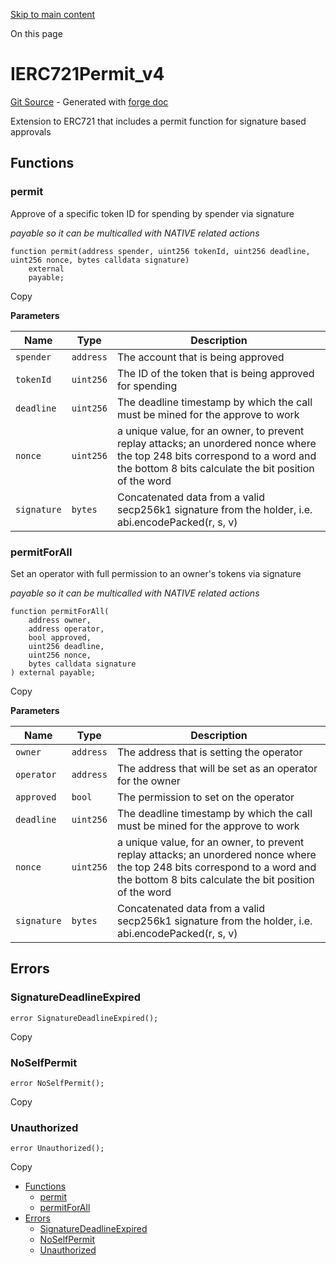 [Skip to main content](https://docs.uniswap.org/contracts/v4/reference/periphery/interfaces/IERC721Permit_v4#)

On this page

# IERC721Permit\_v4

[Git Source](https://github.com/uniswap/v4-periphery/blob/3f295d8435e4f776ea2daeb96ce1bc6d63f33fc7/src/interfaces/IERC721Permit_v4.sol) \- Generated with [forge doc](https://book.getfoundry.sh/reference/forge/forge-doc)

Extension to ERC721 that includes a permit function for signature based approvals

## Functions [​](https://docs.uniswap.org/contracts/v4/reference/periphery/interfaces/IERC721Permit_v4\#functions "Direct link to heading")

### permit [​](https://docs.uniswap.org/contracts/v4/reference/periphery/interfaces/IERC721Permit_v4\#permit "Direct link to heading")

Approve of a specific token ID for spending by spender via signature

_payable so it can be multicalled with NATIVE related actions_

```codeBlockLines_mRuA
function permit(address spender, uint256 tokenId, uint256 deadline, uint256 nonce, bytes calldata signature)
    external
    payable;

```

Copy

**Parameters**

| Name | Type | Description |
| --- | --- | --- |
| `spender` | `address` | The account that is being approved |
| `tokenId` | `uint256` | The ID of the token that is being approved for spending |
| `deadline` | `uint256` | The deadline timestamp by which the call must be mined for the approve to work |
| `nonce` | `uint256` | a unique value, for an owner, to prevent replay attacks; an unordered nonce where the top 248 bits correspond to a word and the bottom 8 bits calculate the bit position of the word |
| `signature` | `bytes` | Concatenated data from a valid secp256k1 signature from the holder, i.e. abi.encodePacked(r, s, v) |

### permitForAll [​](https://docs.uniswap.org/contracts/v4/reference/periphery/interfaces/IERC721Permit_v4\#permitforall "Direct link to heading")

Set an operator with full permission to an owner's tokens via signature

_payable so it can be multicalled with NATIVE related actions_

```codeBlockLines_mRuA
function permitForAll(
    address owner,
    address operator,
    bool approved,
    uint256 deadline,
    uint256 nonce,
    bytes calldata signature
) external payable;

```

Copy

**Parameters**

| Name | Type | Description |
| --- | --- | --- |
| `owner` | `address` | The address that is setting the operator |
| `operator` | `address` | The address that will be set as an operator for the owner |
| `approved` | `bool` | The permission to set on the operator |
| `deadline` | `uint256` | The deadline timestamp by which the call must be mined for the approve to work |
| `nonce` | `uint256` | a unique value, for an owner, to prevent replay attacks; an unordered nonce where the top 248 bits correspond to a word and the bottom 8 bits calculate the bit position of the word |
| `signature` | `bytes` | Concatenated data from a valid secp256k1 signature from the holder, i.e. abi.encodePacked(r, s, v) |

## Errors [​](https://docs.uniswap.org/contracts/v4/reference/periphery/interfaces/IERC721Permit_v4\#errors "Direct link to heading")

### SignatureDeadlineExpired [​](https://docs.uniswap.org/contracts/v4/reference/periphery/interfaces/IERC721Permit_v4\#signaturedeadlineexpired "Direct link to heading")

```codeBlockLines_mRuA
error SignatureDeadlineExpired();

```

Copy

### NoSelfPermit [​](https://docs.uniswap.org/contracts/v4/reference/periphery/interfaces/IERC721Permit_v4\#noselfpermit "Direct link to heading")

```codeBlockLines_mRuA
error NoSelfPermit();

```

Copy

### Unauthorized [​](https://docs.uniswap.org/contracts/v4/reference/periphery/interfaces/IERC721Permit_v4\#unauthorized "Direct link to heading")

```codeBlockLines_mRuA
error Unauthorized();

```

Copy

- [Functions](https://docs.uniswap.org/contracts/v4/reference/periphery/interfaces/IERC721Permit_v4#functions)
  - [permit](https://docs.uniswap.org/contracts/v4/reference/periphery/interfaces/IERC721Permit_v4#permit)
  - [permitForAll](https://docs.uniswap.org/contracts/v4/reference/periphery/interfaces/IERC721Permit_v4#permitforall)
- [Errors](https://docs.uniswap.org/contracts/v4/reference/periphery/interfaces/IERC721Permit_v4#errors)
  - [SignatureDeadlineExpired](https://docs.uniswap.org/contracts/v4/reference/periphery/interfaces/IERC721Permit_v4#signaturedeadlineexpired)
  - [NoSelfPermit](https://docs.uniswap.org/contracts/v4/reference/periphery/interfaces/IERC721Permit_v4#noselfpermit)
  - [Unauthorized](https://docs.uniswap.org/contracts/v4/reference/periphery/interfaces/IERC721Permit_v4#unauthorized)